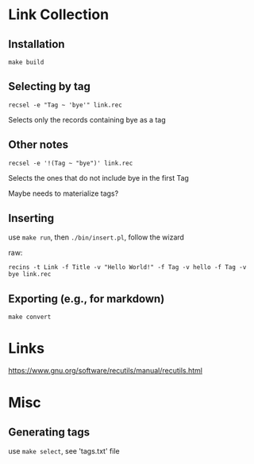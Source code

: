 # Link Collection

## Installation

```
make build
```

## Selecting by tag

```
recsel -e "Tag ~ 'bye'" link.rec
```

Selects only the records containing bye as a tag

## Other notes

```
recsel -e '!(Tag ~ "bye")' link.rec
```

Selects the ones that do not include bye in the first Tag

Maybe needs to materialize tags?

## Inserting

use `make run`, then `./bin/insert.pl`, follow the wizard

raw:

```
recins -t Link -f Title -v "Hello World!" -f Tag -v hello -f Tag -v bye link.rec
```

## Exporting (e.g., for markdown)

```
make convert
```

# Links

https://www.gnu.org/software/recutils/manual/recutils.html

# Misc

## Generating tags

use `make select`, see 'tags.txt' file

